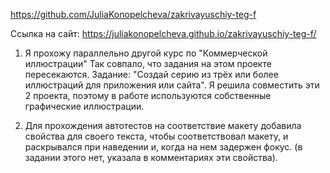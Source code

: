 https://github.com/JuliaKonopelcheva/zakrivayuschiy-teg-f

Ссылка на сайт: https://juliakonopelcheva.github.io/zakrivayuschiy-teg-f/

1. Я прохожу параллельно другой курс по "Коммерческой иллюстрации"
Так совпало, что задания на этом проекте пересекаются. Задание: "Создай серию из трёх или более иллюстраций для приложения или сайта". Я решила совместить эти 2 проекта, поэтому в работе используются собственные графические иллюстрации.

2. Для прохождения автотестов на соответствие макету добавила свойства для своего текста, чтобы соответствовал макету, и раскрывался при наведении и, когда на нем задержен фокус. (в задании этого нет, указала в комментариях эти свойства).


